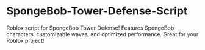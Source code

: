# SpongeBob-Tower-Defense-Script
Roblox script for SpongeBob Tower Defense! Features SpongeBob characters, customizable waves, and optimized performance. Great for your Roblox project!
